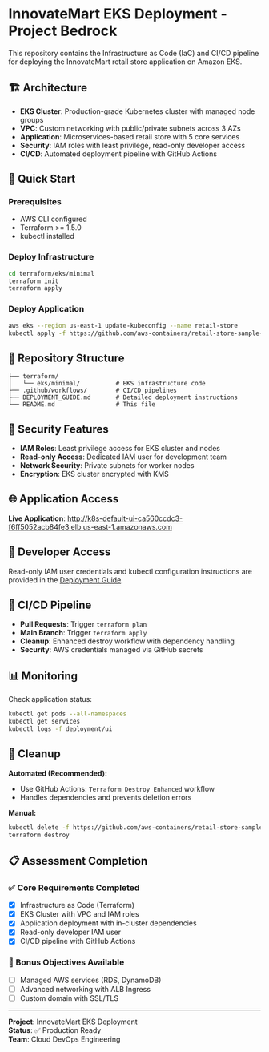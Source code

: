 # InnovateMart EKS Deployment - Project Bedrock

This repository contains the Infrastructure as Code (IaC) and CI/CD pipeline for deploying the InnovateMart retail store application on Amazon EKS.

## 🏗️ Architecture

- **EKS Cluster**: Production-grade Kubernetes cluster with managed node groups
- **VPC**: Custom networking with public/private subnets across 3 AZs
- **Application**: Microservices-based retail store with 5 core services
- **Security**: IAM roles with least privilege, read-only developer access
- **CI/CD**: Automated deployment pipeline with GitHub Actions

## 🚀 Quick Start

### Prerequisites
- AWS CLI configured
- Terraform >= 1.5.0
- kubectl installed

### Deploy Infrastructure
```bash
cd terraform/eks/minimal
terraform init
terraform apply
```

### Deploy Application
```bash
aws eks --region us-east-1 update-kubeconfig --name retail-store
kubectl apply -f https://github.com/aws-containers/retail-store-sample-app/releases/latest/download/kubernetes.yaml
```

## 📁 Repository Structure

```
├── terraform/
│   └── eks/minimal/          # EKS infrastructure code
├── .github/workflows/        # CI/CD pipelines
├── DEPLOYMENT_GUIDE.md       # Detailed deployment instructions
└── README.md                 # This file
```

## 🔐 Security Features

- **IAM Roles**: Least privilege access for EKS cluster and nodes
- **Read-only Access**: Dedicated IAM user for development team
- **Network Security**: Private subnets for worker nodes
- **Encryption**: EKS cluster encrypted with KMS

## 🌐 Application Access

**Live Application**: http://k8s-default-ui-ca560ccdc3-f6ff5052acb84fe3.elb.us-east-1.amazonaws.com

## 👥 Developer Access

Read-only IAM user credentials and kubectl configuration instructions are provided in the [Deployment Guide](DEPLOYMENT_GUIDE.md).

## 🔄 CI/CD Pipeline

- **Pull Requests**: Trigger `terraform plan`
- **Main Branch**: Trigger `terraform apply`
- **Cleanup**: Enhanced destroy workflow with dependency handling
- **Security**: AWS credentials managed via GitHub secrets

## 📊 Monitoring

Check application status:
```bash
kubectl get pods --all-namespaces
kubectl get services
kubectl logs -f deployment/ui
```

## 🧹 Cleanup

**Automated (Recommended):**
- Use GitHub Actions: `Terraform Destroy Enhanced` workflow
- Handles dependencies and prevents deletion errors

**Manual:**
```bash
kubectl delete -f https://github.com/aws-containers/retail-store-sample-app/releases/latest/download/kubernetes.yaml
terraform destroy
```

## 📋 Assessment Completion

### ✅ Core Requirements Completed
- [x] Infrastructure as Code (Terraform)
- [x] EKS Cluster with VPC and IAM roles
- [x] Application deployment with in-cluster dependencies
- [x] Read-only developer IAM user
- [x] CI/CD pipeline with GitHub Actions

### 🎯 Bonus Objectives Available
- [ ] Managed AWS services (RDS, DynamoDB)
- [ ] Advanced networking with ALB Ingress
- [ ] Custom domain with SSL/TLS

---

**Project**: InnovateMart EKS Deployment  
**Status**: ✅ Production Ready  
**Team**: Cloud DevOps Engineering